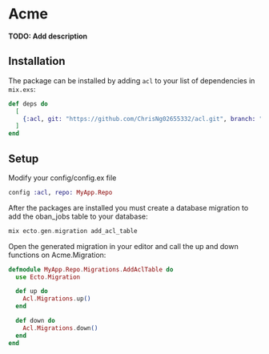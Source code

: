 # Acme

**TODO: Add description**

## Installation

The package can be installed by adding `acl` to your list of dependencies in `mix.exs`:

```elixir
def deps do
  [
    {:acl, git: "https://github.com/ChrisNg02655332/acl.git", branch: "stable", tags: "0.1.0"}
  ]
end
```

## Setup

Modify your config/config.ex file

```elixir
config :acl, repo: MyApp.Repo 
```

After the packages are installed you must create a database migration to add the oban_jobs table to your database:

```elixir
mix ecto.gen.migration add_acl_table
```

Open the generated migration in your editor and call the up and down functions on Acme.Migration:

```elixir
defmodule MyApp.Repo.Migrations.AddAclTable do
  use Ecto.Migration

  def up do
    Acl.Migrations.up()
  end

  def down do
    Acl.Migrations.down()
  end
end
```
